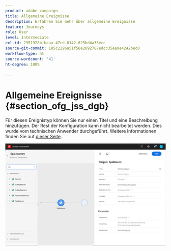 ```yaml
---
product: adobe campaign
title: Allgemeine Ereignisse
description: Erfahren Sie mehr über allgemeine Ereignisse
feature: Journeys
role: User
level: Intermediate
exl-id: 2951928b-baaa-47cd-8142-625bd4a33ecc
source-git-commit: 185c2296a51f58e2092787edcc35ee9e4242bec8
workflow-type: ht
source-wordcount: '41'
ht-degree: 100%

---
```


# Allgemeine Ereignisse {#section_ofg_jss_dgb}

Für diesen Ereignistyp können Sie nur einen Titel und eine Beschreibung hinzufügen. Der Rest der Konfiguration kann nicht bearbeitet werden. Dies wurde vom technischen Anwender durchgeführt. Weitere Informationen finden Sie auf [dieser Seite](../event/about-events.md).

![](../assets/general-events.png)
